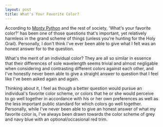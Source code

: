 ```yaml
---
layout: post
title: What's Your Favorite Color?
---
```


According to [Monty Python](https://www.youtube.com/watch?v=pWS8Mg-JWSg) and the rest of society, 'What's your favorite color?' has been one of those questions that's important, yet relatively harmless in the grand scheme of things (unless you're hunting for the Holy Grail). Personally, I don't think I've ever been able to give what I felt was an honest answer for to the question.

What's the merit of an individual color? They are all so similar in essence that their differences of sole wavelength seems trivial and almost negligable when considering and contrasting different colors against each other, and I've honestly never been able to give a straight answer to question that I feel like I've been asked again and again.

Thinking about it, I feel as though a better question would pursue an individual's favorite color scheme, or colors that he or she would perceive to go well together in accordance with his or her own preferences as well as the less important public standard for which colors go well together. Personally, while I've never been able to give an honest answer of what my favorite color is, I've always been drawn towards the color scheme of grey and navy blue with an optional/occasional red trim.
